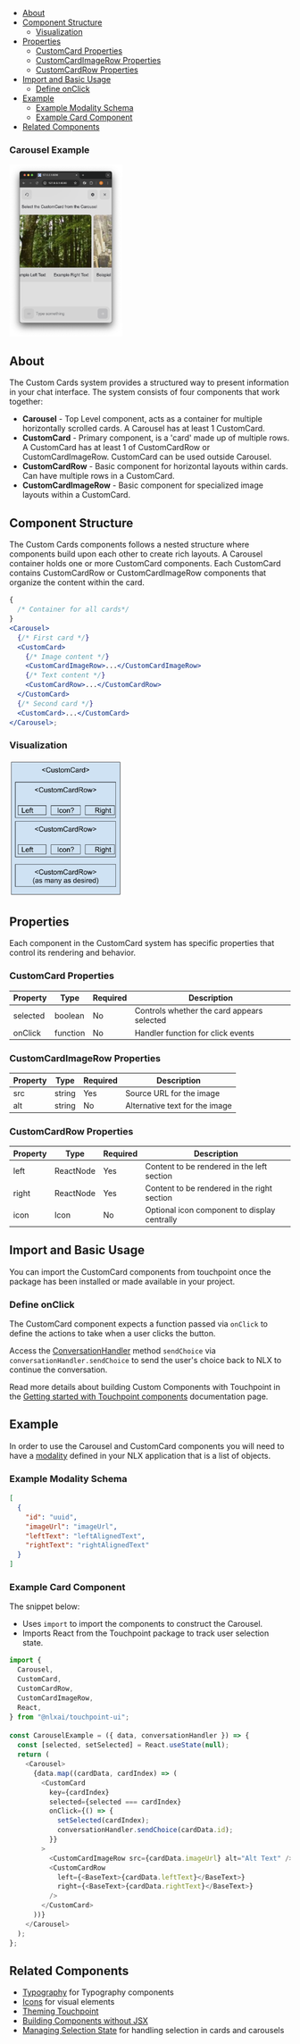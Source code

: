 - [About](#about)
- [Component Structure](#component-structure)
  - [Visualization](#visualization)
- [Properties](#properties)
  - [CustomCard Properties](#customcard-properties)
  - [CustomCardImageRow Properties](#customcardimagerow-properties)
  - [CustomCardRow Properties](#customcardrow-properties)
- [Import and Basic Usage](#import-and-basic-usage)
  - [Define onClick](#define-onclick)
- [Example](#example)
  - [Example Modality Schema](#example-modality-schema)
  - [Example Card Component](#example-card-component)
- [Related Components](#related-components)

### Carousel Example

<img src="/images/Touchpoint-Carousel.png" alt="Carousel Rendered Example" style="max-width: 40%;">

## About

The Custom Cards system provides a structured way to present information in your chat interface. The system consists of four components that work together:

- **Carousel** - Top Level component, acts as a container for multiple horizontally scrolled cards. A Carousel has at least 1 CustomCard.
- **CustomCard** - Primary component, is a 'card' made up of multiple rows. A CustomCard has at least 1 of CustomCardRow or CustomCardImageRow. CustomCard can be used outside Carousel.
- **CustomCardRow** - Basic component for horizontal layouts within cards. Can have multiple rows in a CustomCard.
- **CustomCardImageRow** - Basic component for specialized image layouts within a CustomCard.

## Component Structure

The Custom Cards components follows a nested structure where components build upon each other to create rich layouts. A Carousel container holds one or more CustomCard components. Each CustomCard contains CustomCardRow or CustomCardImageRow components that organize the content within the card.

```jsx
{
  /* Container for all cards*/
}
<Carousel>
  {/* First card */}
  <CustomCard>
    {/* Image content */}
    <CustomCardImageRow>...</CustomCardImageRow>
    {/* Text content */}
    <CustomCardRow>...</CustomCardRow>
  </CustomCard>
  {/* Second card */}
  <CustomCard>...</CustomCard>
</Carousel>;
```

### Visualization

<img src="/images/CustomCard-Touchpoint.svg" alt="Custom Card Diagram" style="max-width: 40%;">

## Properties

Each component in the CustomCard system has specific properties that control its rendering and behavior.

### CustomCard Properties

| Property | Type     | Required | Description                                |
| -------- | -------- | -------- | ------------------------------------------ |
| selected | boolean  | No       | Controls whether the card appears selected |
| onClick  | function | No       | Handler function for click events          |

### CustomCardImageRow Properties

| Property | Type   | Required | Description                    |
| -------- | ------ | -------- | ------------------------------ |
| src      | string | Yes      | Source URL for the image       |
| alt      | string | No       | Alternative text for the image |

### CustomCardRow Properties

| Property | Type      | Required | Description                                  |
| -------- | --------- | -------- | -------------------------------------------- |
| left     | ReactNode | Yes      | Content to be rendered in the left section   |
| right    | ReactNode | Yes      | Content to be rendered in the right section  |
| icon     | Icon      | No       | Optional icon component to display centrally |

## Import and Basic Usage

You can import the CustomCard components from touchpoint once the package has been installed or made available in your project.

### Define onClick

The CustomCard component expects a function passed via `onClick` to define the actions to take when a user clicks the button.

Access the [ConversationHandler](/headless-api-reference#interface-conversationhandler) method `sendChoice` via `conversationHandler.sendChoice` to send the user's choice back to NLX to continue the conversation.

Read more details about building Custom Components with Touchpoint in the [Getting started with Touchpoint components](/guide-building-custom-components) documentation page.

## Example

In order to use the Carousel and CustomCard components you will need to have a [modality](https://docs.studio.nlx.ai/1-build/resources/modalities) defined in your NLX application that is a list of objects.

### Example Modality Schema

```json
[
  {
    "id": "uuid",
    "imageUrl": "imageUrl",
    "leftText": "leftAlignedText",
    "rightText": "rightAlignedText"
  }
]
```

### Example Card Component

The snippet below:

- Uses `import` to import the components to construct the Carousel.
- Imports React from the Touchpoint package to track user selection state.

```javascript
import {
  Carousel,
  CustomCard,
  CustomCardRow,
  CustomCardImageRow,
  React,
} from "@nlxai/touchpoint-ui";

const CarouselExample = ({ data, conversationHandler }) => {
  const [selected, setSelected] = React.useState(null);
  return (
    <Carousel>
      {data.map((cardData, cardIndex) => (
        <CustomCard
          key={cardIndex}
          selected={selected === cardIndex}
          onClick={() => {
            setSelected(cardIndex);
            conversationHandler.sendChoice(cardData.id);
          }}
        >
          <CustomCardImageRow src={cardData.imageUrl} alt="Alt Text" />
          <CustomCardRow
            left={<BaseText>{cardData.leftText}</BaseText>}
            right={<BaseText>{cardData.rightText}</BaseText>}
          />
        </CustomCard>
      ))}
    </Carousel>
  );
};
```

## Related Components

- [Typography](/touchpoint-Typography) for Typography components
- [Icons](/touchpoint-Icons) for visual elements
- [Theming Touchpoint](/touchpoint-ui-theming)
- [Building Components without JSX](/guide-html-components)
- [Managing Selection State](/guide-managing-selection) for handling selection in cards and carousels
